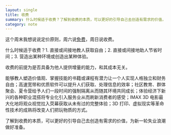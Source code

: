 ```yaml
---
layout: single
title: 收费
summary: 什么时候适于收费？了解到收费的本质，可以更好的引导自己去创造有需求的价值，为新一轮失业浪潮做好准备。
category: note
---
```


这个周末我想说说定价原则，周六说[免费](/note/free.html)，周日说收费。

什么时候适于收费？1. 直接或间接地教人获取自由；2. 直接或间接地助人节省时间；3. 营造出某种环境或创造出某种体验。

收费的前提为是否具备为他人提供增量的能力，和其成本无关。

能够教人塑造价值观、掌握技能的书籍或课程有潜力让一个人实现人格独立和财务自由；高速宽带和优质软件可以提升人们获取、处理信息的效率；社区教育、群体聚会、夏令营给予人们一段时间的强制隔离从而随其环境共同成长；体验经济下新兴的各种职业混搭将专业化引入服务业从而刷新消费者的感受；IMAX 3D 电影最大化地将观众视觉拉入荧幕获取从未有过的完整体验；3D 打印、虚拟现实等革命性技术的成熟将改变人们把玩物质的方式。

了解到收费的本质，可以更好的引导自己去创造有需求的价值，为新一轮失业浪潮做好准备。
